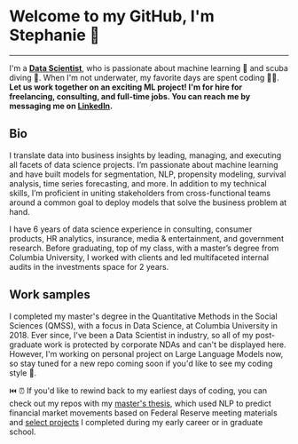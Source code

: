 # Welcome to my GitHub, I'm Stephanie 👋
---
I'm a <b><ins>Data Scientist</ins></b>, who is passionate about machine learning 🤖 and scuba diving 🤿.  When I'm not underwater, my favorite days are spent coding 👩‍💻.
<br>
<b>Let us work together on an exciting ML project!  I'm for hire for freelancing, consulting, and full-time jobs.  You can reach me by messaging me on [LinkedIn](https://www.linkedin.com/in/stephanielangeland/).</b>

## Bio
I translate data into business insights by leading, managing, and executing all facets of data science projects.  I’m passionate about machine learning and have built models for segmentation, NLP, propensity modeling, survival analysis, time series forecasting, and more.  In addition to my technical skills, I’m proficient in uniting stakeholders from cross-functional teams around a common goal to deploy models that solve the business problem at hand.  

I have 6 years of data science experience in consulting, consumer products, HR analytics, insurance, media & entertainment, and government research.  Before graduating, top of my class, with a master’s degree from Columbia University, I worked with clients and led multifaceted internal audits in the investments space for 2 years.

## Work samples
I completed my master's degree in the Quantitative Methods in the Social Sciences (QMSS), with a focus in Data Science, at Columbia University in 2018.  Ever since, I've been a Data Scientist in industry, so all of my post-graduate work is protected by corporate NDAs and can't be displayed here.  However, I'm working on personal project on Large Language Models now, so stay tuned for a new repo coming soon if you'd like to see my coding style 🚨.

⏮️ ⏰ If you'd like to rewind back to my earliest days of coding, you can check out my repos with my [master's thesis](https://github.com/Slangeland1/Investment_Advice_from_the_FOMC), which used NLP to predict financial market movements based on Federal Reserve meeting materials and [select projects](https://github.com/Slangeland1/Projects) I completed during my early career or in graduate school.
